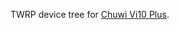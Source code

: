 TWRP device tree for [Chuwi Vi10 Plus](http://www.modaco.com/forums/topic/377883-twrp-chuwi-vi10-plus/).

